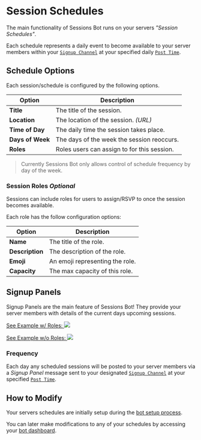 # Session Schedules

The main functionality of Sessions Bot runs on your servers *"Session Schedules"*. 

Each schedule represents a daily event to become available to your server members within your [`Signup Channel`](./server-config.md#signup-channel) at your specified daily [`Post Time`](./server-config.md#post-time).

## Schedule Options

Each session/schedule is configured by the following options.

|   **Option**           |   **Description**                                                |
|------------------------|------------------------------------------------------------------|
| **Title**              | The title of the session.                                        |
| **Location**           | The location of the session. _(URL)_                             |
| **Time of Day**        | The daily time the session takes place.                          |
| **Days of Week**       | The days of the week the session reoccurs.                       |
| **Roles**              | Roles users can assign to for this session.                      |

> Currently Sessions Bot only allows control of schedule frequency by day of the week.

### Session Roles <Badge type="tip">*Optional*</Badge>

Sessions can include roles for users to assign/RSVP to once the session becomes available. 

Each role has the follow configuration options:

|    **Option**   |         **Description**         |
|-----------------|---------------------------------|
| **Name**        | The title of the role.          |
| **Description** | The description of the role.    |
| **Emoji**       | An emoji representing the role. |
| **Capacity**    | The max capacity of this role.  |

## Signup Panels

Signup Panels are the main feature of Sessions Bot! They provide your server members with details of the current days upcoming sessions.

<u> See Example w/ Roles: </u>
<img class='image-small border-radium-sm' src="/signup-panel-w-roles.png">

<u> See Example w/o Roles: </u>
<img class='image-small border-radium-sm' src="/signup-panel-wo-roles.png">

### Frequency

Each day any scheduled sessions will be posted to your server members via a *Signup Panel* message sent to your designated [`Signup Channel`](./server-config.md#signup-channel) at your specified [`Post Time`](./server-config.md#post-time). 

## How to Modify

Your servers schedules are initially setup during the [bot setup process](./getting-started.md). 

You can later make modifications to any of your schedules by accessing your <a href='https://sessionsbot.fyi/dashboard' target="_blank">bot dashboard</a>.